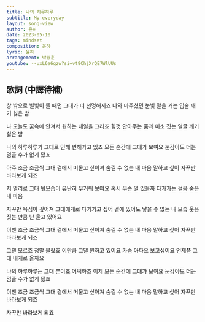 ```yaml
---
title: 나의 하루하루
subtitle: My everyday
layout: song-view
author: 윤하
date: 2023-05-10
tags: mindset
composition: 윤하
lyric: 윤하
arrangement: 박중훈
youtube: --uxL6a6gzw?si=vt9ChjXrQE7WlUUs
---
```


## 歌詞 (中譯待補)

창 밖으로 별빛이 뜰 때면
그대가 더 선명해지죠
나와 마주쳤던 눈빛 말을 거는 입술
깨기 싫은 밤

나 오늘도 꿈속에 안겨서
원하는 내일을 그리죠
힘껏 안아주는 품과 미소 짓는 얼굴
깨기 싫은 밤

나의 하루하루가
그대로 인해 변해가고 있죠
모든 순간에 그대가 보여요
눈감아도 더는 멈출 수가 없게 됐죠

아주 조금 조금씩
그대 곁에서 머물고 싶어져
숨길 수 없는 내 마음 말하고 싶어
자꾸만 바라보게 되죠

저 멀리로 그대 뒷모습이
유난히 무거워 보여요
혹시 무슨 일 있을까 다가가는 걸음
숨은 내 마음

자꾸만 욕심이 깊어져
그대에게로 다가가고 싶어
곁에 있어도 닿을 수 없는 내 모습
웃음 짓는 만큼 난 울고 있어요

이젠 조금 조금씩
그대 곁에서 머물고 싶어져
숨길 수 없는 내 마음 말하고 싶어
자꾸만 바라보게 되죠

그댄 모르죠 정말 몰랐죠
이만큼 그댈 원하고 있어요
가슴 아파요 보고싶어요
언제쯤 그대 내게로 올까요

나의 하루하루는
그대 뿐이죠 어떡하죠 이제
모든 순간에 그대가 보여요
눈감아도 더는 멈출 수가 없게 됐죠

이젠 조금 조금씩
그대 곁에서 머물고 싶어져
숨길 수 없는 내 마음 말하고 싶어
자꾸만 바라보게 되죠

자꾸만 바라보게 되죠
